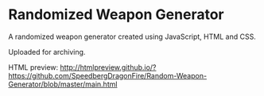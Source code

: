 # Randomized Weapon Generator
A randomized weapon generator created using JavaScript, HTML and CSS.

Uploaded for archiving.

HTML preview: http://htmlpreview.github.io/?https://github.com/SpeedbergDragonFire/Random-Weapon-Generator/blob/master/main.html
